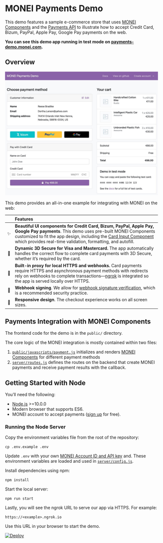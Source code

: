 # MONEI Payments Demo

This demo features a sample e-commerce store that uses [MONEI Components](https://docs.monei.com/docs/monei-js-overview) and the [Payments API](https://docs.monei.com/api/#tag/Payments) to illustrate how to accept Credit Card, Bizum, PayPal, Apple Pay, Google Pay payments on the web.

**You can see this demo app running in test mode on [payments-demo.monei.com](https://payments-demo.monei.com).**

## Overview

![MONEI Payments Demo Preview](public/images/preview.jpg)

This demo provides an all-in-one example for integrating with MONEI on the web:

<!-- prettier-ignore -->
|     | Features
:---: | :---
✨ | **Beautiful UI components for Credit Card, Bizum, PayPal, Apple Pay, Google Pay payments**. This demo uses pre-built MONEI Components customized to fit the app design, including the [Card Input Component](https://docs.monei.com/docs/payment-methods/card/) which provides real-time validation, formatting, and autofill.
🔐 | **Dynamic 3D Secure for Visa and Mastercard.** The app automatically handles the correct flow to complete card payments with 3D Secure, whether it’s required by the card.
🚀 | **Built-in proxy for local HTTPS and webhooks.** Card payments require HTTPS and asynchronous payment methods with redirects rely on webhooks to complete transactions—[ngrok](https://ngrok.com/) is integrated so the app is served locally over HTTPS.
🔧 | **Webhook signing**. We allow for [webhook signature verification](https://docs.monei.com/docs/verify-signature), which is a recommended security practice.
📱 | **Responsive design**. The checkout experience works on all screen sizes.

## Payments Integration with MONEI Components

The frontend code for the demo is in the `public/` directory.

The core logic of the MONEI integration is mostly contained within two files:

1.  [`public/javascripts/payment.js`](public/javascript/payment.js) initializes and renders [MONEI Components](https://docs.monei.com/docs/monei-js/reference/) for different payment methods
2.  [`server/routes.js`](server/routes.js) defines the routes on the backend that create MONEI payments and receive payment results with the callback.

## Getting Started with Node

You’ll need the following:

- [Node.js](http://nodejs.org) >=10.0.0
- Modern browser that supports ES6.
- MONEI account to accept payments ([sign up](https://dashboard.monei.com/?action=signUp) for free).

### Running the Node Server

Copy the environment variables file from the root of the repository:

    cp .env.example .env

Update `.env` with your own [MONEI Account ID and API key](https://dashboard.monei.com/settings/api) and. These environment variables are loaded and used in [`server/config.js`](/server/config.js).

Install dependencies using npm:

    npm install

Start the local server:

    npm run start

Lastly, you will see the ngrok URL to serve our app via HTTPS. For example:

    https://<example>.ngrok.io

Use this URL in your browser to start the demo.

[![Deploy](https://www.herokucdn.com/deploy/button.svg)](https://heroku.com/deploy)

